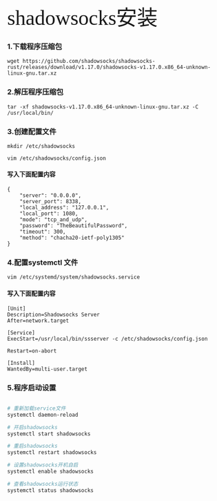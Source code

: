 <font face="微软雅黑" size=15>shadowsocks安装</font>
### 1.下载程序压缩包
    wget https://github.com/shadowsocks/shadowsocks-rust/releases/download/v1.17.0/shadowsocks-v1.17.0.x86_64-unknown-linux-gnu.tar.xz


### 2.解压程序压缩包
    tar -xf shadowsocks-v1.17.0.x86_64-unknown-linux-gnu.tar.xz -C /usr/local/bin/

### 3.创建配置文件
    mkdir /etc/shadowsocks

    vim /etc/shadowsocks/config.json


#### 写入下面配置内容
    {
        "server": "0.0.0.0",
        "server_port": 8338,
        "local_address": "127.0.0.1",
        "local_port": 1080,
        "mode": "tcp_and_udp",
        "password": "TheBeautifulPassword",
        "timeout": 300,
        "method": "chacha20-ietf-poly1305"
    }
### 4.配置systemctl 文件
    vim /etc/systemd/system/shadowsocks.service


#### 写入下面配置内容
    [Unit]
    Description=Shadowsocks Server
    After=network.target

    [Service]
    ExecStart=/usr/local/bin/ssserver -c /etc/shadowsocks/config.json

    Restart=on-abort

    [Install]
    WantedBy=multi-user.target

### 5.程序启动设置

```bash

# 重新加载service文件
systemctl daemon-reload 

# 开启shadowsocks 
systemctl start shadowsocks 

# 重启shadowsocks
systemctl restart shadowsocks

# 设置shadowsocks开机自启
systemctl enable shadowsocks 

# 查看shadowsocks运行状态
systemctl status shadowsocks 

```
